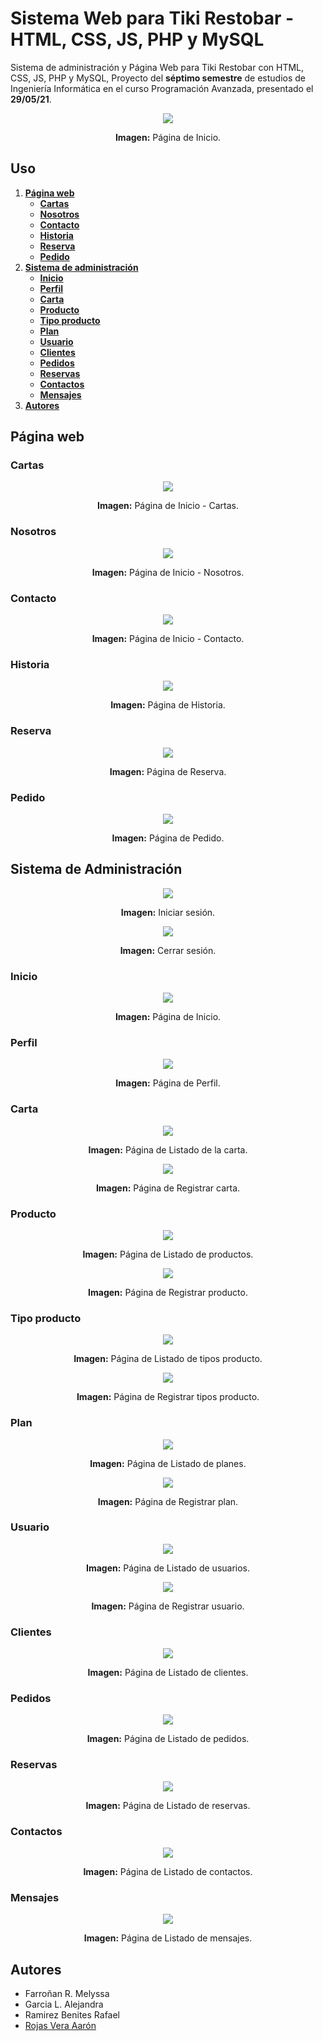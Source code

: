 # Sistema Web para Tiki Restobar - HTML, CSS, JS, PHP y MySQL
Sistema de administración y Página Web para Tiki Restobar con HTML, CSS, JS, PHP y MySQL, Proyecto del **séptimo semestre** de estudios de Ingeniería Informática en el curso Programación Avanzada, presentado el **29/05/21**.

<div align="center">
<img src="media/1-1-index.png">
<p><strong>Imagen:</strong> Página de Inicio.</p>
</div>

## Uso
1. [**Página web**](#página-web)
   - [**Cartas**](#cartas)
   - [**Nosotros**](#nosotros)
   - [**Contacto**](#contacto)
   - [**Historia**](#historia)
   - [**Reserva**](#reserva)
   - [**Pedido**](#pedido)
2. [**Sistema de administración**](#sistema-de-administración)
   - [**Inicio**](#inicio)
   - [**Perfil**](#perfil)
   - [**Carta**](#carta)
   - [**Producto**](#producto)
   - [**Tipo producto**](#tipo-producto)
   - [**Plan**](#plan)
   - [**Usuario**](#usuario)
   - [**Clientes**](#clientes)
   - [**Pedidos**](#pedidos)
   - [**Reservas**](#reservas)
   - [**Contactos**](#contactos)
   - [**Mensajes**](#mensajes)
3. [**Autores**](#autores)

## Página web

### Cartas

<div align="center">
<img src="media/1-2-cartas.png">
<p><strong>Imagen:</strong> Página de Inicio - Cartas.</p>
</div>

### Nosotros

<div align="center">
<img src="media/1-3-nosotros.png">
<p><strong>Imagen:</strong> Página de Inicio - Nosotros.</p>
</div>

### Contacto

<div align="center">
<img src="media/1-4-contacto.png">
<p><strong>Imagen:</strong> Página de Inicio - Contacto.</p>
</div>

### Historia

<div align="center">
<img src="media/2-historia.png">
<p><strong>Imagen:</strong> Página de Historia.</p>
</div>

### Reserva

<div align="center">
<img src="media/3-reserva.png">
<p><strong>Imagen:</strong> Página de Reserva.</p>
</div>

### Pedido

<div align="center">
<img src="media/4-pedido.png">
<p><strong>Imagen:</strong> Página de Pedido.</p>
</div>

## Sistema de Administración

<div align="center">
<img src="media/a1-1-iniciar-sesion.png">
<p><strong>Imagen:</strong> Iniciar sesión.</p>
</div>

<div align="center">
<img src="media/a1-2-cerrar-sesion.png">
<p><strong>Imagen:</strong> Cerrar sesión.</p>
</div>

### Inicio

<div align="center">
<img src="media/a2-index.png">
<p><strong>Imagen:</strong> Página de Inicio.</p>
</div>

### Perfil

<div align="center">
<img src="media/a3-perfil.png">
<p><strong>Imagen:</strong> Página de Perfil.</p>
</div>

### Carta

<div align="center">
<img src="media/a4-1-cartas.png">
<p><strong>Imagen:</strong> Página de Listado de la carta.</p>
</div>

<div align="center">
<img src="media/a4-2-carta.png">
<p><strong>Imagen:</strong> Página de Registrar carta.</p>
</div>

### Producto

<div align="center">
<img src="media/a5-1-productos.png">
<p><strong>Imagen:</strong> Página de Listado de productos.</p>
</div>

<div align="center">
<img src="media/a5-2-producto.png">
<p><strong>Imagen:</strong> Página de Registrar producto.</p>
</div>

### Tipo producto

<div align="center">
<img src="media/a6-1-tipo-productos.png">
<p><strong>Imagen:</strong> Página de Listado de tipos producto.</p>
</div>

<div align="center">
<img src="media/a6-2-tipo-producto.png">
<p><strong>Imagen:</strong> Página de Registrar tipos producto.</p>
</div>

### Plan

<div align="center">
<img src="media/a7-1-planes.png">
<p><strong>Imagen:</strong> Página de Listado de planes.</p>
</div>

<div align="center">
<img src="media/a7-2-plan.png">
<p><strong>Imagen:</strong> Página de Registrar plan.</p>
</div>

### Usuario

<div align="center">
<img src="media/a8-1-usuarios.png">
<p><strong>Imagen:</strong> Página de Listado de usuarios.</p>
</div>

<div align="center">
<img src="media/a8-2-usuario.png">
<p><strong>Imagen:</strong> Página de Registrar usuario.</p>
</div>

### Clientes

<div align="center">
<img src="media/a9-clientes.png">
<p><strong>Imagen:</strong> Página de Listado de clientes.</p>
</div>

### Pedidos

<div align="center">
<img src="media/a10-pedidos.png">
<p><strong>Imagen:</strong> Página de Listado de pedidos.</p>
</div>

### Reservas

<div align="center">
<img src="media/a11-reservas.png">
<p><strong>Imagen:</strong> Página de Listado de reservas.</p>
</div>

### Contactos

<div align="center">
<img src="media/a12-contactos.png">
<p><strong>Imagen:</strong> Página de Listado de contactos.</p>
</div>

### Mensajes

<div align="center">
<img src="media/a13-mensajes.png">
<p><strong>Imagen:</strong> Página de Listado de mensajes.</p>
</div>

## Autores
- Farroñan R. Melyssa
- Garcia L. Alejandra
- Ramirez Benites Rafael
- [Rojas Vera Aarón](https://github.com/Aaron-Shrike)
